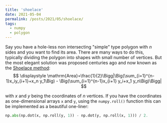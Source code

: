 ```yaml
---
title: 'shoelace'
date: 2021-05-04
permalink: /posts/2021/05/shoelace/
tags:
  - numpy
  - polygon
---
```

Say you have a hole-less non intersecting "simple" type polygon with $n$ sides and you want to find its area. There are many ways to do this, typically dividing the polygon into shapes with small number of vertices. But the most elegant solution was proposed centuries ago and now known as the [Shoelace method](https://en.wikipedia.org/wiki/Shoelace_formula):
$$
\displaystyle \mathrm{Area}=\frac{1}{2}\Bigg|\Big(\sum_{i=1}^{n-1}x_iy_{i+1}+x_n y_1\Big) - \Big(\sum_{i=1}^{n-1}x_{i+1} y_i+x_1 y_n\Big)\Bigg|
$$

with $x$ and $y$ being the coordinates of $n$ vertices. If you have the coordinates as one-dimensional arrays <code>x</code> and <code>y</code>, using the <code>numpy.roll()</code> function this can be implemented as a beautiful one-liner:

```python
np.abs(np.dot(x, np.roll(y, 1)) - np.dot(y, np.roll(x, 1))) / 2.
```
